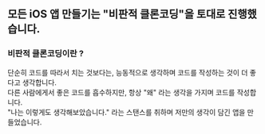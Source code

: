## 모든 iOS 앱 만들기는 "비판적 클론코딩"을 토대로 진행했습니다.

### 비판적 클론코딩이란 ?
단순히 코드를 따라서 치는 것보다는, 능동적으로 생각하며 코드를 작성하는 것이 더 좋다고 생각합니다.   
다른 사람에게서 좋은 코드를 흡수하지만, 항상 "왜" 라는 생각을 가지며 코드를 작성합니다.   
"나는 이렇게도 생각해보았습니다." 라는 스탠스를 취하며 저만의 생각이 담긴 앱을 만들었습니다.   
